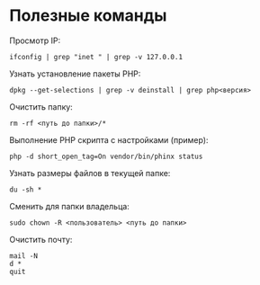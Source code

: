 # Полезные команды

Просмотр IP:

```
ifconfig | grep "inet " | grep -v 127.0.0.1
```

Узнать установление пакеты PHP:

```
dpkg --get-selections | grep -v deinstall | grep php<версия>
```

Очистить папку:

```
rm -rf <путь до папки>/*
```

Выполнение PHP скрипта с настройками (пример):

```
php -d short_open_tag=On vendor/bin/phinx status
```

Узнать размеры файлов в текущей папке:

```
du -sh *
```

Сменить для папки владельца:

```
sudo chown -R <пользователь> <путь до папки>
```

Очистить почту:

```
mail -N
d *
quit
```